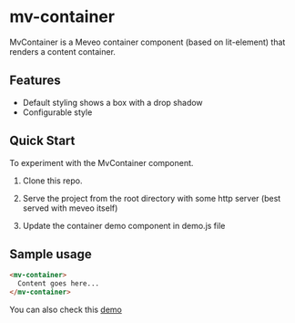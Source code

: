 # mv-container

MvContainer is a Meveo container component (based on lit-element) that renders a content container.

## Features

- Default styling shows a box with a drop shadow
- Configurable style

## Quick Start

To experiment with the MvContainer component.

1. Clone this repo.

2. Serve the project from the root directory with some http server (best served with meveo itself)

3. Update the container demo component in demo.js file

## Sample usage

```html
<mv-container>
  Content goes here...
</mv-container>
```

You can also check this [demo](https://manaty.net/mv-container/)

